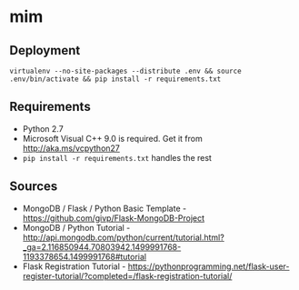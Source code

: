 # mim

## Deployment
```
virtualenv --no-site-packages --distribute .env && source .env/bin/activate && pip install -r requirements.txt
```

## Requirements
* Python 2.7
* Microsoft Visual C++ 9.0 is required. Get it from http://aka.ms/vcpython27
* `pip install -r requirements.txt` handles the rest

## Sources
* MongoDB / Flask / Python Basic Template - https://github.com/givp/Flask-MongoDB-Project
* MongoDB / Python Tutorial - http://api.mongodb.com/python/current/tutorial.html?_ga=2.116850944.70803942.1499991768-1193378654.1499991768#tutorial
* Flask Registration Tutorial - https://pythonprogramming.net/flask-user-register-tutorial/?completed=/flask-registration-tutorial/